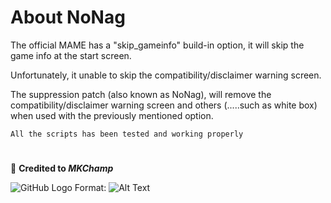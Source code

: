 # About NoNag

The official MAME has a "skip_gameinfo" build-in option, it will skip the game info at the start screen.

Unfortunately, it unable to skip the compatibility/disclaimer warning screen.

The suppression patch (also known as NoNag), will remove the compatibility/disclaimer warning screen and others (.....such as white box) when used with the previously mentioned option.

```
All the scripts has been tested and working properly
```

# 
:star2: **Credited to _MKChamp_**

![GitHub Logo](/images/logo.png)
Format: ![Alt Text](url)
